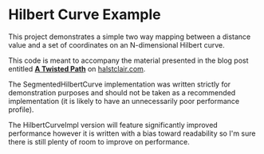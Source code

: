 Hilbert Curve Example
=====================

This project demonstrates a simple two way mapping between a distance value and a set of coordinates on an N-dimensional Hilbert curve.

This code is meant to accompany the material presented in the blog post entitled [**A Twisted Path**](https://halstclair.com/2020/03/01/a-twisted-path/) on [halstclair.com](halstclair.com).  

The SegmentedHilbertCurve implementation was written strictly for demonstration purposes and should not be taken as a recommended implementation (it is likely to have an unnecessarily poor performance profile).  

The HilbertCurveImpl version will feature significantly improved performance however it is written with a bias toward readability so I'm sure there is still plenty of room to improve on performance.
